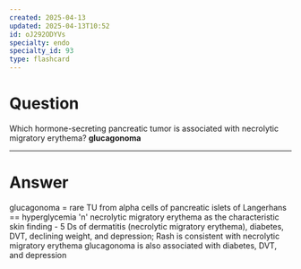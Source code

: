 ```yaml
---
created: 2025-04-13
updated: 2025-04-13T10:52
id: oJ292ODYVs
specialty: endo
specialty_id: 93
type: flashcard
---
```


# Question
Which hormone-secreting pancreatic tumor is associated with necrolytic migratory erythema?   **glucagonoma**

---

# Answer
glucagonoma = rare TU from alpha cells of pancreatic islets of Langerhans == hyperglycemia 'n' necrolytic migratory erythema as the characteristic skin finding  - 5 Ds of dermatitis (necrolytic migratory erythema), diabetes, DVT, declining weight, and depression; Rash is consistent with necrolytic migratory erythema glucagonoma is also associated with diabetes, DVT, and depression